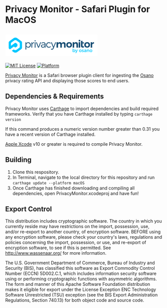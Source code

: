 # Privacy Monitor - Safari Plugin for MacOS

[![Privacy Monitor by Osano][logo]][privacymonitor]
--
[![MIT License][li]][ll]
[![Platform][pi]][pl]

[Privacy Monitor][privacymonitor] is a Safari browser plugin client for ingesting the [Osano][osano] privacy rating API and displaying those scores to end users.

## Dependencies & Requirements

Privacy Monitor uses [Carthage] to import dependencies and build required frameworks. Verify that you have Carthage installed by typing ```carthage version```

If this command produces a numeric version number greater than 0.31 you have a recent version of Carthage installed.

[Apple Xcode][xl] v10 or greater is required to compile Privacy Monitor.

## Building

1. Clone this respository.
2. In Terminal, navigate to the local directory for this repository and run `carthage update --platform macOS`
3. 	Once Carthage has finished downloading and compiling all dependencies, open PrivacyMonitor.xcodeproj and have fun!

## Export Control

This distribution includes cryptographic software. The country in which you
currently reside may have restrictions on the import, possession, use, and/or
re-export to another country, of encryption software. BEFORE using any
encryption software, please check your country's laws, regulations and
policies concerning the import, possession, or use, and re-export of encryption
software, to see if this is permitted. See <http://www.wassenaar.org/> for more
information.

The U.S. Government Department of Commerce, Bureau of Industry and Security
(BIS), has classified this software as Export Commodity Control Number (ECCN)
5D002.C.1, which includes information security software using or performing
cryptographic functions with asymmetric algorithms. The form and manner of this
Apache Software Foundation distribution makes it eligible for export under the
License Exception ENC Technology Software Unrestricted (TSU) exception (see the
BIS Export Administration Regulations, Section 740.13) for both object code and
source code.

[privacymonitor]: https://www.privacymonitor.com
[logo]: Contrib/logo.png
[Carthage]: https://github.com/Carthage/Carthage
[osano]: https://www.osano.com
[li]: https://img.shields.io/badge/license-MIT-brightgreen.svg
[ll]: LICENSE
[pi]: https://img.shields.io/badge/platform-mac-lightgrey.svg
[pl]: http://developer.apple.com
[xl]: https://developer.apple.com/xcode/